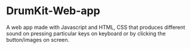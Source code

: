 # DrumKit-Web-app
A web app made with Javascript and HTML, CSS that produces different sound on pressing particular keys on keyboard or by clicking the button/images on screen.

